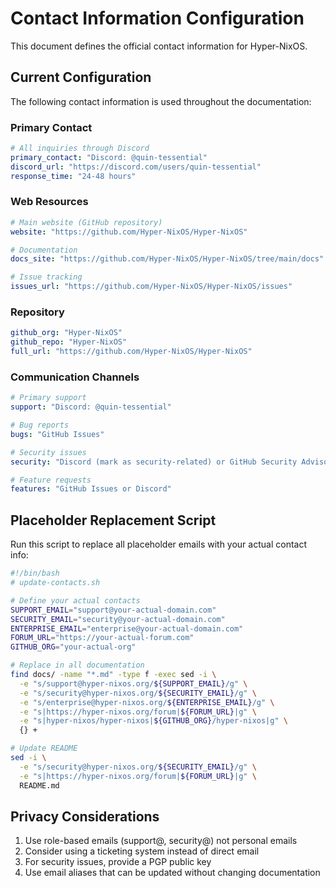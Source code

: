 # Contact Information Configuration

This document defines the official contact information for Hyper-NixOS. 

## Current Configuration

The following contact information is used throughout the documentation:

### Primary Contact
```yaml
# All inquiries through Discord
primary_contact: "Discord: @quin-tessential"
discord_url: "https://discord.com/users/quin-tessential"
response_time: "24-48 hours"
```

### Web Resources
```yaml
# Main website (GitHub repository)
website: "https://github.com/Hyper-NixOS/Hyper-NixOS"

# Documentation
docs_site: "https://github.com/Hyper-NixOS/Hyper-NixOS/tree/main/docs"

# Issue tracking
issues_url: "https://github.com/Hyper-NixOS/Hyper-NixOS/issues"
```

### Repository
```yaml
github_org: "Hyper-NixOS"
github_repo: "Hyper-NixOS"
full_url: "https://github.com/Hyper-NixOS/Hyper-NixOS"
```

### Communication Channels
```yaml
# Primary support
support: "Discord: @quin-tessential"

# Bug reports
bugs: "GitHub Issues"

# Security issues
security: "Discord (mark as security-related) or GitHub Security Advisory"

# Feature requests
features: "GitHub Issues or Discord"
```

## Placeholder Replacement Script

Run this script to replace all placeholder emails with your actual contact info:

```bash
#!/bin/bash
# update-contacts.sh

# Define your actual contacts
SUPPORT_EMAIL="support@your-actual-domain.com"
SECURITY_EMAIL="security@your-actual-domain.com"
ENTERPRISE_EMAIL="enterprise@your-actual-domain.com"
FORUM_URL="https://your-actual-forum.com"
GITHUB_ORG="your-actual-org"

# Replace in all documentation
find docs/ -name "*.md" -type f -exec sed -i \
  -e "s/support@hyper-nixos.org/${SUPPORT_EMAIL}/g" \
  -e "s/security@hyper-nixos.org/${SECURITY_EMAIL}/g" \
  -e "s/enterprise@hyper-nixos.org/${ENTERPRISE_EMAIL}/g" \
  -e "s|https://hyper-nixos.org/forum|${FORUM_URL}|g" \
  -e "s|hyper-nixos/hyper-nixos|${GITHUB_ORG}/hyper-nixos|g" \
  {} +

# Update README
sed -i \
  -e "s/security@hyper-nixos.org/${SECURITY_EMAIL}/g" \
  -e "s|https://hyper-nixos.org/forum|${FORUM_URL}|g" \
  README.md
```

## Privacy Considerations

1. Use role-based emails (support@, security@) not personal emails
2. Consider using a ticketing system instead of direct email
3. For security issues, provide a PGP public key
4. Use email aliases that can be updated without changing documentation